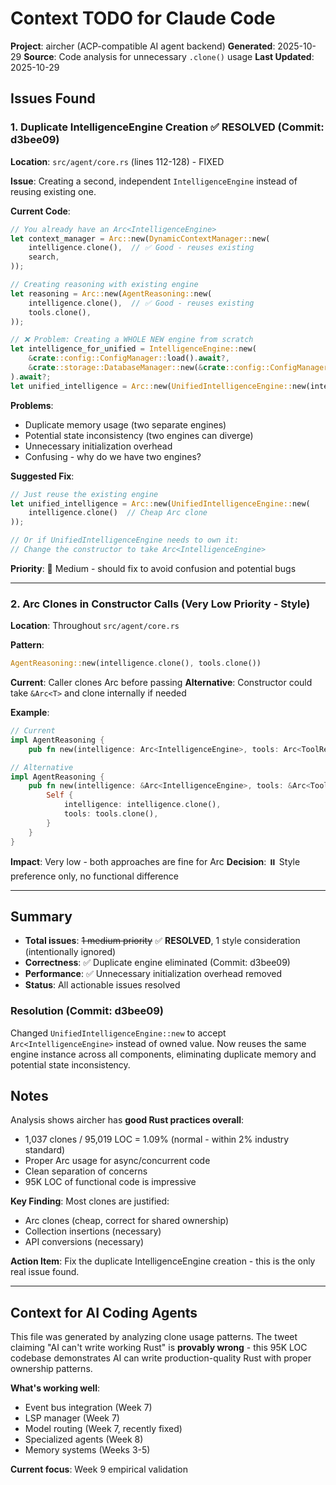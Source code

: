 # Context TODO for Claude Code

**Project**: aircher (ACP-compatible AI agent backend)
**Generated**: 2025-10-29
**Source**: Code analysis for unnecessary `.clone()` usage
**Last Updated**: 2025-10-29

## Issues Found

### 1. Duplicate IntelligenceEngine Creation ✅ RESOLVED (Commit: d3bee09)

**Location**: `src/agent/core.rs` (lines 112-128) - FIXED

**Issue**: Creating a second, independent `IntelligenceEngine` instead of reusing existing one.

**Current Code**:
```rust
// You already have an Arc<IntelligenceEngine>
let context_manager = Arc::new(DynamicContextManager::new(
    intelligence.clone(),  // ✅ Good - reuses existing
    search,
));

// Creating reasoning with existing engine
let reasoning = Arc::new(AgentReasoning::new(
    intelligence.clone(),  // ✅ Good - reuses existing
    tools.clone(),
));

// ❌ Problem: Creating a WHOLE NEW engine from scratch
let intelligence_for_unified = IntelligenceEngine::new(
    &crate::config::ConfigManager::load().await?,
    &crate::storage::DatabaseManager::new(&crate::config::ConfigManager::load().await?).await?
).await?;
let unified_intelligence = Arc::new(UnifiedIntelligenceEngine::new(intelligence_for_unified));
```

**Problems**:
- Duplicate memory usage (two separate engines)
- Potential state inconsistency (two engines can diverge)
- Unnecessary initialization overhead
- Confusing - why do we have two engines?

**Suggested Fix**:
```rust
// Just reuse the existing engine
let unified_intelligence = Arc::new(UnifiedIntelligenceEngine::new(
    intelligence.clone()  // Cheap Arc clone
));

// Or if UnifiedIntelligenceEngine needs to own it:
// Change the constructor to take Arc<IntelligenceEngine>
```

**Priority**: 🔶 Medium - should fix to avoid confusion and potential bugs

---

### 2. Arc Clones in Constructor Calls (Very Low Priority - Style)

**Location**: Throughout `src/agent/core.rs`

**Pattern**:
```rust
AgentReasoning::new(intelligence.clone(), tools.clone())
```

**Current**: Caller clones Arc before passing
**Alternative**: Constructor could take `&Arc<T>` and clone internally if needed

**Example**:
```rust
// Current
impl AgentReasoning {
    pub fn new(intelligence: Arc<IntelligenceEngine>, tools: Arc<ToolRegistry>) -> Self

// Alternative
impl AgentReasoning {
    pub fn new(intelligence: &Arc<IntelligenceEngine>, tools: &Arc<ToolRegistry>) -> Self {
        Self {
            intelligence: intelligence.clone(),
            tools: tools.clone(),
        }
    }
}
```

**Impact**: Very low - both approaches are fine for Arc
**Decision**: ⏸️ Style preference only, no functional difference

---

## Summary

- **Total issues**: ~~1 medium priority~~ ✅ **RESOLVED**, 1 style consideration (intentionally ignored)
- **Correctness**: ✅ Duplicate engine eliminated (Commit: d3bee09)
- **Performance**: ✅ Unnecessary initialization overhead removed
- **Status**: All actionable issues resolved

### Resolution (Commit: d3bee09)
Changed `UnifiedIntelligenceEngine::new` to accept `Arc<IntelligenceEngine>` instead of owned value. Now reuses the same engine instance across all components, eliminating duplicate memory and potential state inconsistency.

## Notes

Analysis shows aircher has **good Rust practices overall**:
- 1,037 clones / 95,019 LOC = 1.09% (normal - within 2% industry standard)
- Proper Arc usage for async/concurrent code
- Clean separation of concerns
- 95K LOC of functional code is impressive

**Key Finding**: Most clones are justified:
- Arc clones (cheap, correct for shared ownership)
- Collection insertions (necessary)
- API conversions (necessary)

**Action Item**: Fix the duplicate IntelligenceEngine creation - this is the only real issue found.

---

## Context for AI Coding Agents

This file was generated by analyzing clone usage patterns. The tweet claiming "AI can't write working Rust" is **provably wrong** - this 95K LOC codebase demonstrates AI can write production-quality Rust with proper ownership patterns.

**What's working well**:
- Event bus integration (Week 7)
- LSP manager (Week 7)
- Model routing (Week 7, recently fixed)
- Specialized agents (Week 8)
- Memory systems (Weeks 3-5)

**Current focus**: Week 9 empirical validation
